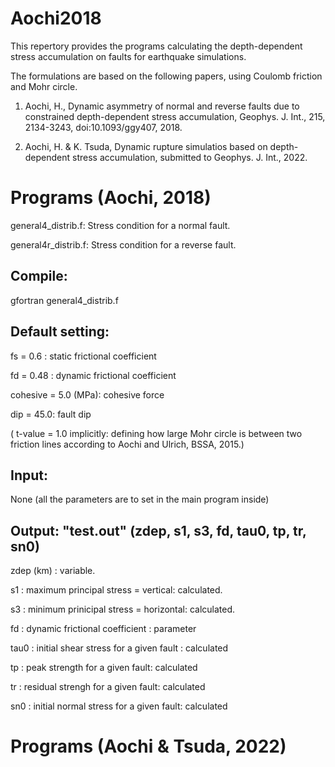 # Aochi2018

This repertory provides the programs calculating the depth-dependent stress accumulation on faults for earthquake simulations.

The formulations are based on the following papers, using Coulomb friction and Mohr circle. 

1. Aochi, H., Dynamic asymmetry of normal and reverse faults due to constrained depth-dependent stress accumulation, Geophys. J. Int., 215, 2134-3243, doi:10.1093/ggy407, 2018.

2. Aochi, H. & K. Tsuda, Dynamic rupture simulatios based on depth-dependent stress accumulation, submitted to Geophys. J. Int., 2022.

# Programs (Aochi, 2018)

general4_distrib.f: Stress condition for a normal fault. 

general4r_distrib.f: Stress condition for a reverse fault. 

## Compile: 

gfortran general4_distrib.f

## Default setting: 

  fs = 0.6 : static frictional coefficient
  
  fd = 0.48 : dynamic frictional coefficient
  
  cohesive = 5.0 (MPa): cohesive force
  
  dip = 45.0: fault dip
  
  ( t-value = 1.0 implicitly: defining how large Mohr circle is between two friction lines according to Aochi and Ulrich, BSSA, 2015.)

## Input: 

None (all the parameters are to set in the main program inside)

## Output: "test.out" (zdep, s1, s3, fd, tau0, tp, tr, sn0)

  zdep (km) : variable.

  s1 : maximum principal stress = vertical: calculated.

  s3 : minimum prinicipal stress = horizontal: calculated. 

  fd : dynamic frictional coefficient : parameter
  
  tau0 : initial shear stress for a given fault : calculated
  
  tp : peak strength for a given fault: calculated
  
  tr : residual strengh for a given fault: calculated
  
  sn0 : initial normal stress for a given fault: calculated


# Programs (Aochi & Tsuda, 2022)
